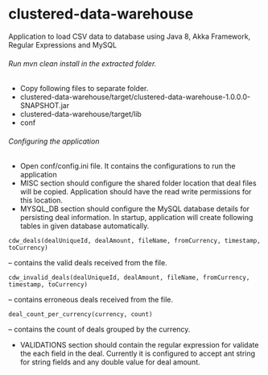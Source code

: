 # clustered-data-warehouse
Application to load CSV data to database using Java 8, Akka Framework, Regular Expressions and MySQL

###### Run mvn clean install in the extracted folder.
- Copy following files to separate folder.
- clustered-data-warehouse/target/clustered-data-warehouse-1.0.0.0-SNAPSHOT.jar 
- clustered-data-warehouse/target/lib
- conf

###### Configuring the application
- Open conf/config.ini file. It contains the configurations to run the application
- MISC section should configure the shared folder location that deal files will be copied. Application should have the read write permissions for this location.
- MYSQL_DB section should configure the MySQL database details for persisting deal information. In startup, application will create following tables in given database automatically.
```
cdw_deals(dealUniqueId, dealAmount, fileName, fromCurrency, timestamp, toCurrency)
```
 – contains the valid deals received from the file.
```
cdw_invalid_deals(dealUniqueId, dealAmount, fileName, fromCurrency, timestamp, toCurrency)
```
 – contains erroneous deals received from the file.
```
deal_count_per_currency(currency, count)
```
 – contains the count of deals grouped by the currency.
- VALIDATIONS section should contain the regular expression for validate the each field in the deal. Currently it is configured to accept ant string for string fields and any double value for deal amount.


